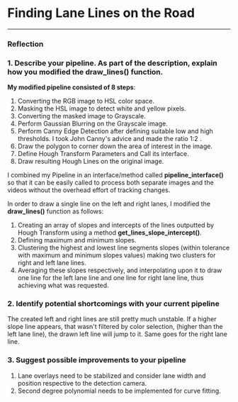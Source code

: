 # **Finding Lane Lines on the Road** 
---

### Reflection

### 1. Describe your pipeline. As part of the description, explain how you modified the draw\_lines() function.

**My modified pipeline consisted of 8 steps**:

1. Converting the RGB image to HSL color space.
2. Masking the HSL image to detect white and yellow pixels.
3. Converting the masked image to Grayscale.
4. Perform Gaussian Blurring on the Grayscale image.
5. Perform Canny Edge Detection after defining suitable low and high thresholds. I took John Canny's advice and made the ratio 1:2 .
6. Draw the polygon to corner down the area of interest in the image.
7. Define Hough Transform Parameters and Call its interface.
8. Draw resulting Hough Lines on the original image.

I combined my Pipeline in an interface/method called **pipeline\_interface()** so that it can be easily called to process both separate images and the videos without the overhead effort of tracking changes.

In order to draw a single line on the left and right lanes, I modified the **draw\_lines()** function as follows:
1. Creating an array of slopes and intercepts of the lines outputted by Hough Transform using a method **get\_lines\_slope_intercept()**.
2. Defining maximum and minimum slopes.
3. Clustering the highest and lowest line segments slopes (within tolerance with maximum and minimum slopes values) making two clusters for right and left lane lines.
4. Averaging these slopes respectively, and interpolating upon it to draw one line for the left lane line and one line for right lane line, thus achieving what was requested.



### 2. Identify potential shortcomings with your current pipeline

The created left and right lines are still pretty much unstable. If a higher slope line appears, that wasn't filtered by color selection, (higher than the left lane line), the drawn left line will jump to it. Same goes for the right lane line.


### 3. Suggest possible improvements to your pipeline

1. Lane overlays need to be stabilized and consider lane width and position respective to the detection camera.
2. Second degree polynomial needs to be implemented for curve fitting.
